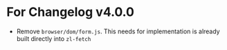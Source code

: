 # For Changelog v4.0.0

- Remove `browser/dom/form.js`. This needs for implementation is already built directly into `zl-fetch`
